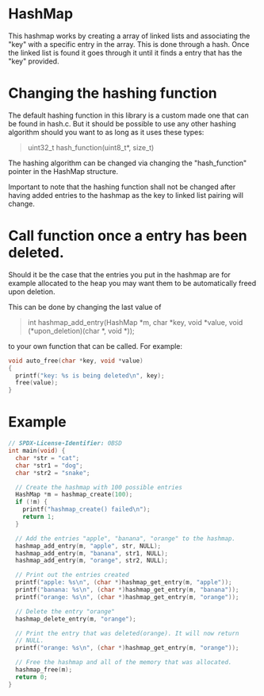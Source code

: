 # HashMap

This hashmap works by creating a array of linked lists and associating
the "key" with a specific entry in the array. This is done through a
hash. Once the linked list is found it goes through it until it finds
a entry that has the "key" provided.

# Changing the hashing function

The default hashing function in this library is a custom made
one that can be found in hash.c. But it should be possible to use any
other hashing algorithm should you want to as long as it uses these
types:

>uint32_t hash_function(uint8_t*, size_t)

The hashing algorithm can be changed via changing the "hash_function"
pointer in the HashMap structure.

Important to note that the hashing function shall not be changed
after having added entries to the hashmap as the key to linked list
pairing will change.

# Call function once a entry has been deleted.

Should it be the case that the entries you put in the hashmap are for
example allocated to the heap you may want them to be automatically
freed upon deletion.

This can be done by changing the last value of

>int hashmap_add_entry(HashMap *m, char *key, void *value, void (*upon_deletion)(char *, void *));

to your own function that can be called. For example:

```C
void auto_free(char *key, void *value)
{
  printf("key: %s is being deleted\n", key);
  free(value);
}
```

# Example

```C
// SPDX-License-Identifier: 0BSD
int main(void) {
  char *str = "cat";
  char *str1 = "dog";
  char *str2 = "snake";

  // Create the hashmap with 100 possible entries
  HashMap *m = hashmap_create(100);
  if (!m) {
    printf("hashmap_create() failed\n");
    return 1;
  }

  // Add the entries "apple", "banana", "orange" to the hashmap.
  hashmap_add_entry(m, "apple", str, NULL);
  hashmap_add_entry(m, "banana", str1, NULL);
  hashmap_add_entry(m, "orange", str2, NULL);

  // Print out the entries created
  printf("apple: %s\n", (char *)hashmap_get_entry(m, "apple"));
  printf("banana: %s\n", (char *)hashmap_get_entry(m, "banana"));
  printf("orange: %s\n", (char *)hashmap_get_entry(m, "orange"));

  // Delete the entry "orange"
  hashmap_delete_entry(m, "orange");

  // Print the entry that was deleted(orange). It will now return
  // NULL.
  printf("orange: %s\n", (char *)hashmap_get_entry(m, "orange"));

  // Free the hashmap and all of the memory that was allocated.
  hashmap_free(m);
  return 0;
}
```
